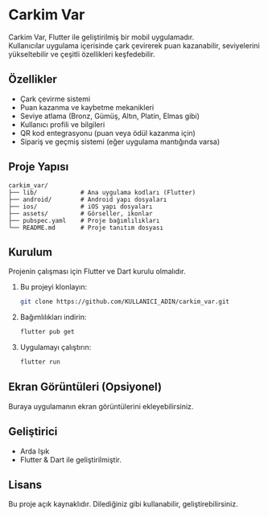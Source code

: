 # Carkim Var

Carkim Var, Flutter ile geliştirilmiş bir mobil uygulamadır.  
Kullanıcılar uygulama içerisinde çark çevirerek puan kazanabilir, seviyelerini yükseltebilir ve çeşitli özellikleri keşfedebilir.

## Özellikler
- Çark çevirme sistemi
- Puan kazanma ve kaybetme mekanikleri
- Seviye atlama (Bronz, Gümüş, Altın, Platin, Elmas gibi)
- Kullanıcı profili ve bilgileri
- QR kod entegrasyonu (puan veya ödül kazanma için)
- Sipariş ve geçmiş sistemi (eğer uygulama mantığında varsa)

## Proje Yapısı
```
carkim_var/
├── lib/            # Ana uygulama kodları (Flutter)
├── android/        # Android yapı dosyaları
├── ios/            # iOS yapı dosyaları
├── assets/         # Görseller, ikonlar
├── pubspec.yaml    # Proje bağımlılıkları
└── README.md       # Proje tanıtım dosyası
```

## Kurulum
Projenin çalışması için Flutter ve Dart kurulu olmalıdır.

1. Bu projeyi klonlayın:
   ```bash
   git clone https://github.com/KULLANICI_ADIN/carkim_var.git
   ```
2. Bağımlılıkları indirin:
   ```bash
   flutter pub get
   ```
3. Uygulamayı çalıştırın:
   ```bash
   flutter run
   ```

## Ekran Görüntüleri (Opsiyonel)
Buraya uygulamanın ekran görüntülerini ekleyebilirsiniz.

## Geliştirici
- Arda Işık  
- Flutter & Dart ile geliştirilmiştir.

## Lisans
Bu proje açık kaynaklıdır. Dilediğiniz gibi kullanabilir, geliştirebilirsiniz.
